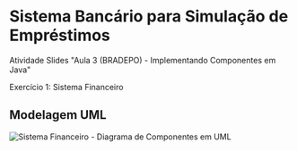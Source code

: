 # Sistema Bancário para Simulação de Empréstimos

Atividade Slides "Aula 3 (BRADEPO) - Implementando Componentes em Java"

Exercício 1: Sistema Financeiro

## Modelagem UML

![Sistema Financeiro - Diagrama de Componentes em UML](exercicio2_ecommerce\componentDiagramUML\exercicio2_ecommerce.jpg)


